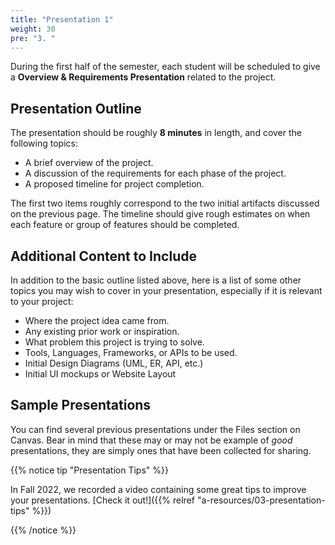 ```yaml
---
title: "Presentation 1"
weight: 30
pre: "3. "
---
```


During the first half of the semester, each student will be scheduled to give a **Overview & Requirements Presentation** related to the project.

## Presentation Outline

The presentation should be roughly **8 minutes** in length, and cover the following topics:
* A brief overview of the project.
* A discussion of the requirements for each phase of the project.
* A proposed timeline for project completion.

The first two items roughly correspond to the two initial artifacts discussed on the previous page. The timeline should give rough estimates on when each feature or group of features should be completed. 

## Additional Content to Include

In addition to the basic outline listed above, here is a list of some other topics you may wish to cover in your presentation, especially if it is relevant to your project:

* Where the project idea came from.
* Any existing prior work or inspiration.
* What problem this project is trying to solve.
* Tools, Languages, Frameworks, or APIs to be used.
* Initial Design Diagrams (UML, ER, API, etc.)
* Initial UI mockups or Website Layout

## Sample Presentations

You can find several previous presentations under the Files section on Canvas. Bear in mind that these may or may not be example of _good_ presentations, they are simply ones that have been collected for sharing.

{{% notice tip "Presentation Tips" %}}

In Fall 2022, we recorded a video containing some great tips to improve your presentations. [Check it out!]({{% relref "a-resources/03-presentation-tips" %}})

{{% /notice %}}